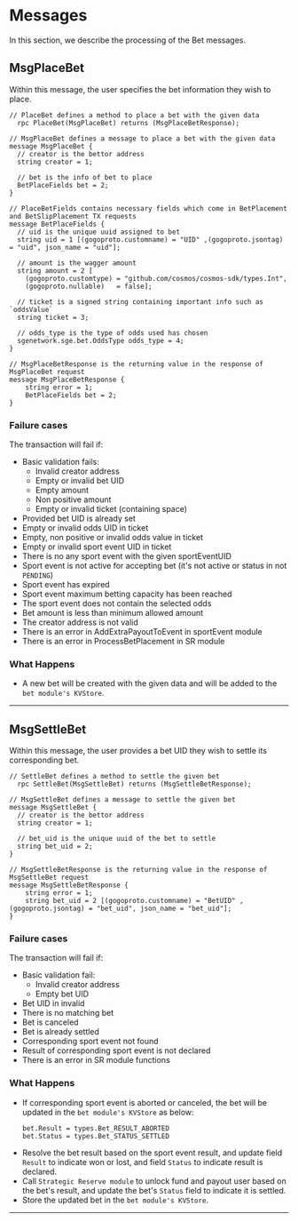 # **Messages**

In this section, we describe the processing of the Bet messages.

## **MsgPlaceBet**

Within this message, the user specifies the bet information they wish to place.

```
// PlaceBet defines a method to place a bet with the given data
  rpc PlaceBet(MsgPlaceBet) returns (MsgPlaceBetResponse);
```

```
// MsgPlaceBet defines a message to place a bet with the given data
message MsgPlaceBet {
  // creator is the bettor address
  string creator = 1;

  // bet is the info of bet to place
  BetPlaceFields bet = 2;
}

// PlaceBetFields contains necessary fields which come in BetPlacement and BetSlipPlacement TX requests
message BetPlaceFields {
  // uid is the unique uuid assigned to bet
  string uid = 1 [(gogoproto.customname) = "UID" ,(gogoproto.jsontag) = "uid", json_name = "uid"];

  // amount is the wagger amount
  string amount = 2 [
    (gogoproto.customtype) = "github.com/cosmos/cosmos-sdk/types.Int",
    (gogoproto.nullable)   = false];

  // ticket is a signed string containing important info such as `oddsValue`
  string ticket = 3;
  
  // odds_type is the type of odds used has chosen
  sgenetwork.sge.bet.OddsType odds_type = 4;
}

// MsgPlaceBetResponse is the returning value in the response of MsgPlaceBet request
message MsgPlaceBetResponse {
    string error = 1;
    BetPlaceFields bet = 2;
}
```

### **Failure cases**
The transaction will fail if:
- Basic validation fails:
  - Invalid creator address
  - Empty or invalid bet UID
  - Empty amount
  - Non positive amount
  - Empty or invalid ticket (containing space)
- Provided bet UID is already set
- Empty or invalid odds UID in ticket
- Empty, non positive or invalid odds value in ticket
- Empty or invalid sport event UID in ticket
- There is no any sport event with the given sportEventUID
- Sport event is not active for accepting bet (it's not active or status in not `PENDING`)
- Sport event has expired
- Sport event maximum betting capacity has been reached
- The sport event does not contain the selected odds
- Bet amount is less than minimum allowed amount
- The creator address is not valid
- There is an error in AddExtraPayoutToEvent in sportEvent module
- There is an error in ProcessBetPlacement in SR module

### **What Happens**
- A new bet will be created with the given data and will be added to the `bet module's KVStore`.
---

## **MsgSettleBet**

Within this message, the user provides a bet UID they wish to settle its corresponding bet.

```
// SettleBet defines a method to settle the given bet
  rpc SettleBet(MsgSettleBet) returns (MsgSettleBetResponse);
```

```
// MsgSettleBet defines a message to settle the given bet
message MsgSettleBet {
  // creator is the bettor address
  string creator = 1;

  // bet_uid is the unique uuid of the bet to settle
  string bet_uid = 2;
}

// MsgSettleBetResponse is the returning value in the response of MsgSettleBet request
message MsgSettleBetResponse {
    string error = 1;
    string bet_uid = 2 [(gogoproto.customname) = "BetUID" ,(gogoproto.jsontag) = "bet_uid", json_name = "bet_uid"];
}
```

### **Failure cases**
The transaction will fail if:
- Basic validation fail:
  - Invalid creator address
  - Empty bet UID
- Bet UID in invalid
- There is no matching bet
- Bet is canceled
- Bet is already settled
- Corresponding sport event not found
- Result of corresponding sport event is not declared
- There is an error in SR module functions

### **What Happens**
- If corresponding sport event is aborted or canceled, the bet will be updated in the `bet module's KVStore` as below:
    ```
    bet.Result = types.Bet_RESULT_ABORTED
    bet.Status = types.Bet_STATUS_SETTLED
    ```
- Resolve the bet result based on the sport event result, and update field `Result` to indicate won or lost, and field `Status` to indicate result is declared.
- Call `Strategic Reserve module` to unlock fund and payout user based on the bet's result, and update the bet's `Status` field to indicate it is settled.
- Store the updated bet in the `bet module's KVStore`.

---
